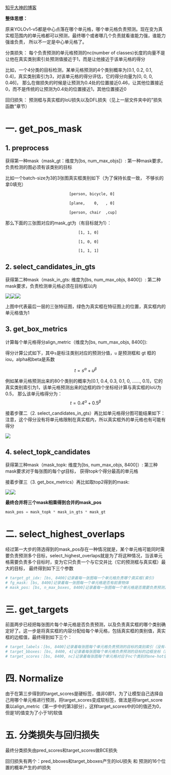[知乎大神的博客](https://zhuanlan.zhihu.com/p/633094573)

**整体思想：**

原来YOLOv1-v5都是中心点落在哪个单元格，哪个单元格负责预测。现在变为真实框范围内的单元格都可以预测，最终哪个或者哪几个负责就看谁能力强，谁能力强谁负责， 所以不一定是中心单元格了。

分类损失： 每个负责预测的单元格预测的nc(number of classes)长度的向量不是让他在真实类别索引处预测值接近于1，而是让他接近于该单元格的得分

比如，一个4分类的目标检测，某单元格预测的4个类别概率为[0.1, 0.2, 0.1, 0.4]，真实类别索引为3，对该单元格的得分评估，它的得分向量为[0, 0, 0, 0.46]， 那么在做损失的时候是让预测为0.4处的位置接近0.46，让其他位置接近0，而不是传统的让预测为0.4处的位置接近1，其他位置接近0

回归损失： 预测框与真实框的IoU损失以及DFL损失（见上一层文件夹中的"损失函数"章节）

# 一. get_pos_mask

## 1. preprocess 

获得第一种mask（mask_gt：维度为[bs, num_max_objs]）:  第一种mask要求，负责检测的图必须有该类别的目标

比如一个batch-size为3的3张图真实框类别如下（为了保持长度一致， 不够长的拿0填充）

```bash
							[person, bicycle, 0]

							[plane,    0,   , 0]

							[person, chair  ,cup]
```



那么下面的三张图对应的mask_gt为（有目标就为1）：

```bash
								[1, 1, 0]

								[1, 0, 0]

								[1, 1, 1]
```



## 2. select_candidates_in_gts

获得第二种mask（mask_in_gts: 维度为[bs, num_max_objs, 8400]）: 第二种mask要求，负责检测单元格必须在目标框以内

![](assets/grid1.jpg)![](assets/grid2.jpg)![](assets/grid3.jpg)

上图中代表最后一层的三张特征图，绿色为真实框在特征图上的位置，真实框内的单元格值为1

## 3. get_box_metrics

计算每个单元格得分align_metric（维度为[bs, num_max_objs, 8400]):

得分计算公式如下，其中`s`是标注类别对应的预测分值，`u` 是预测框和 gt 框的 iou，alpha和beta是系数

$$t=s^{\alpha}+u^{\beta}$$

例如某单元格预测出来的80个类别的概率为[0.1, 0.4, 0.3, 0.1, 0, ......, 0.1]，它的真实类别索引为1，该单元格预测出来的边框的四个坐标经计算与真实框的IoU为0.5， 那么该单元格得分为：$$t=0.4^{\alpha}+0.5^{\beta}$$

接着步骤二（2. select_candidates_in_gts）再比如单元格得分图可能结果如下：注意，这个得分没有将单元格限制在真实框内，所以真实框外的单元格也有可能有得分

![](assets/grid4.jpg)

## 4. select_topk_candidates 

获得第三种mask（mask_topk: 维度为[bs, num_max_objs, 8400]）: 第三种mask要求对于每张图的每个gt目标， 获得topk个得分最高的单元格

接着步骤三（3. get_box_metrics）再比如取top2得到的mask:

![](assets/grid5.jpg)![](assets/grid6.jpg)

**最终合并将三个mask相乘得到合并的mask_pos**

```python
mask_pos = mask_topk * mask_in_gts * mask_gt
```

# 二. select_highest_overlaps

经过第一大步的筛选得到的mask_pos存在一种情况就是，某个单元格可能同时需要负责预测多个目标，select_highest_overlaps就是为了将这种情况，当该单元格需要负责多个目标时，变为它只负责一个与它交并比（它的预测框与真实框）最大的目标， 最终得到如下三个参数

```python
# target_gt_idx: [bs, 8400]记录着每一张图每一个单元格负责哪个真实框(索引)
# fg_mask: [bs, 8400]记录着每一张图每一个单元格是否有前景物体
# mask_pos: [bs, n_max_boxes, 8400]记录着每一张图每一个单元格是否需要负责预测真实框
```

# 三. get_targets

前面两步已经把每张图片每个单元格是否负责预测，以及负责真实框的哪个类别确定好了。这一步是将真实框的内容分配给每个单元格，包括真实框的类别值，真实框的边框值，最终得到如下三个：

```python
# target_labels：[bs, 8400]记录着每张图每个单元格负责预测的目标的类别索引（没有与前景mask做"与"操作，所以记录的是不准的），最终没有用上
# target_bboxes: [bs, 8400, 4]记录着每张图每个单元格负责预测的目标的边框坐标（没有与前景mask做"与"操作，所以记录的是不准的），在计算损失前又使用前景mask对其进行了过滤
# target_scores：[bs, 8400, nc]记录着每张图每个单元格对应于nc个类别的one-hot值(真实值)（与前景mask做了"与"操作，所以记录是准的）
```

# 四. Normalize

由于在第三步得到的target_scores是硬标签，值非0即1，为了让模型自己选择自己用哪个单元格进行预测，将target_scores变成软标签，做法是将target_score乘以align_metric（第一步中的第3部分），这样target_scores中的0的值还为0，但是1的值变为了小于1的软值

# 五. 分类损失与回归损失

最终分类损失由pred_scores和target_scores做BCE损失

回归损失有两个：pred_bboxes和target_bboxes产生的IoU损失  和   预测的16个位置的概率产生的dfl损失





